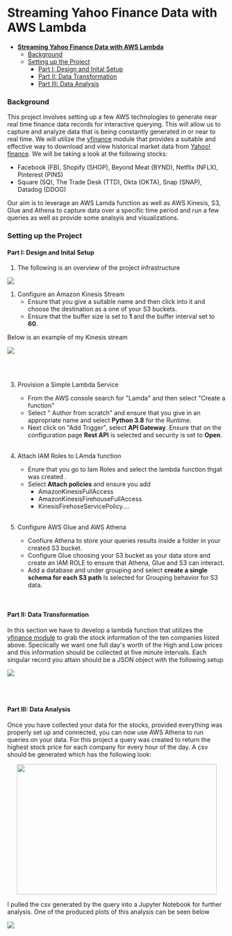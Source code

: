 # **Streaming Yahoo Finance Data with AWS Lambda**
- [**Streaming Yahoo Finance Data with AWS Lambda**](#streaming-yahoo-finance-data-with-aws-lambda)
    - [Background](#background)
    - [Setting up the Project](#setting-up-the-project)
      - [Part I: Design and Inital Setup](#part-i-design-and-inital-setup)
      - [Part II: Data Transformation](#part-ii-data-transformation)
      - [Part III: Data Analysis](#part-iii-data-analysis)
 
 ### Background
  This project involves setting up a few AWS technologies to generate near real time finance data records for interactive querying. This will allow us to capture and analyze data that is being constantly generated in or near to real time. We will utilize the [yfinance](https://github.com/ranaroussi/yfinance) module that provides a suitable and effective way to download and view historical market data from [Yahoo! finance](https://finance.yahoo.com/).
  We will be taking a look at the following stocks: 
 - Facebook (FB), Shopify (SHOP), Beyond Meat (BYND), Netflix (NFLX), Pinterest (PINS)
 - Square (SQ), The Trade Desk (TTD), Okta (OKTA), Snap (SNAP), Datadog (DDOG)
  
  Our aim is to leverage an AWS Lamda function as well as AWS Kinesis, S3, Glue and Athena to capture data over a specific time period and run a few queries as well as provide some analsyis and visualizations.


 ### Setting up the Project

 #### Part I: Design and Inital Setup 
1. The following is an overview of the project infrastructure
      
![](Project3-workflow.png)
<br />

1. Configure an Amazon Kinesis Stream
   - Ensure that you give a suitable name and then click into it and choose the destination as a one of your S3 buckets.
   - Ensure that the buffer size is set to **1** and the buffer interval set to **60**.

Below is an example of my Kinesis stream

![](kinesis_config.png)

<br />
<br />

3. Provision a Simple Lambda Service
   - From the AWS console search for "Lamda" and then select "Create a function"
   - Select " Author from scratch" and ensure that you give in an appropriate name and select **Python 3.8** for the Runtime. 
   - Next click on "Add Trigger", select **API Gateway**. Ensure that on the configuration page **Rest API** is selected and security is set to **Open**.
    <br />

4. Attach IAM Roles to LAmda function
   - Enure that you go to Iam Roles and select the lambda function thgat was created .
   - Select **Attach policies** and ensure you add 
     - AmazonKinesisFullAccess
     - AmazonKinesisFirehouseFullAccess
     - KinesisFirehoseServicePolicy....
   <br />

5. Configure AWS Glue and AWS Athena
   - Confiure Athena to store your queries results inside a folder in your created S3 bucket.
   - Configure Glue choosing your S3 bucket as your data store and create an IAM ROLE to ensure that Athena, Glue and S3 can interact.
   - Add a database and under grouping and select **create a single schema for each S3 path** Is selected for Grouping behavior for S3 data.
  <br />
 

#### Part II: Data Transformation
In this section we have to develop a lambda function that utilizes the [yfinance module](https://github.com/ranaroussi/yfinance) to grab the stock information of the ten companies listed above. Speciically we want one full day's worth of the High and Low prices and this information should be collected at five minute intervals. Each singular record you attain should be a JSON object with the following setup

![](2021-05-16-14-44-36.png)

<br />
<br />

#### Part III: Data Analysis
Once you have collected your data for the stocks, provided everything was properly set up and connected, you can now use AWS Athena to run queries on your data. For this project a query was created to return the highest stock price for each company for every hour of the day. A csv should be generated which has the following look:


<p align="center">
  <img width="460" height="300" src="2021-05-16-14-49-59.png">
</p>

I pulled the csv generated by the query into a Jupyter Notebook for further analysis. One of the produced plots of this analysis can be seen below

![](flux.png)
